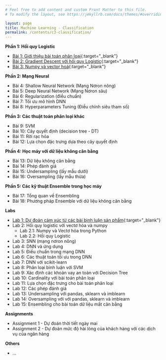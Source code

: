 ```yaml
---
# Feel free to add content and custom Front Matter to this file.
# To modify the layout, see https://jekyllrb.com/docs/themes/#overriding-theme-defaults

layout: page
title: Machine Learning - Classification
permalink: /contents/c3-classification/
---
```


**Phần 1: Hồi quy Logistic**
<br>
- [Bài 1: Giới thiệu bài toán phân loại](lesson1-introduction.html){:target="_blank"}
- [Bài 2: Gradient Descent với hồi quy Logistic](lesson2-gradient-decent-vs-logictic-regression.html){:target="_blank"}
- [Bài 3: Numpy và vector hoá](l3-numpy-and-vectorization.html){:target="_blank"}

**Phần 2: Mạng Neural**
<br>
- Bài 4: Shallow Neural Network (Mạng Nơron nông)
- Bài 5: Deep Neural Network (Mạng Nơron sâu)
- Bài 6: Regularization (điều chuẩn) 
- Bài 7: Tối ưu mô hình DNN
- Bài 8: Hyperparameters Tuning (Điều chỉnh siêu tham số)
  
**Phần 3: Các thuật toán phân loại khác**
<br>
- Bài 9: SVM
- Bài 10: Cây quyết định (decision tree - DT)
- Bài 11: Rời rạc hóa
- Bài 12: Lựa chọn đặc trưng dựa theo cây quyết định

**Phần 4: Học máy với dữ liệu không cân bằng**
- Bài 13: Dữ liệu không cân bằng
- Bài 14: Phép đánh giá
- Bài 15: Undersampling (lấy mẫu dưới)
- Bài 16: Oversampling (lấy mẫu thừa)

**Phần 5: Các kỹ thuật Ensemble trong học máy**
- Bài 17: Tổng quan về Ensembling
- Bài 18: Phương pháp Ensemble với dữ liệu không cân bằng
  
**Labs**
<br>

- [Lab 1: Dự đoán cảm xúc từ các bài bình luận sản phẩm](lab-1-du-doan-cam-xuc-dua-tren-binh-luan.html){:target="_blank"}
- Lab 2: Hồi quy logistic với vectơ hóa và numpy
  - Lab 2.1: Numpy và Vectơ hóa trong Python
  - Lab 2.2: Hồi quy Logistic
- Lab 3: SNN (mạng nơron nông)
- Lab 4: DNN và ứng dụng
- Lab 5: Điều chuẩn trong mạng DNN
- Lab 6: Các thuật toán tối ưu trong DNN
- Lab 7: DNN với scikit-learn
- Lab 8: Phân loại bình luận với SVM
- Lab 9: Xác định các khoản vay an toàn với Decision Tree
- Lab 10: Cardinality với bài toán phân loại
- Lab 11: Lựa chọn đặc trưng cho bài toán phân loại
- Lab 12: Các phép đánh giá
- Lab 13: Undersampling với pandas, sklearn và imblearn
- Lab 14: Oversampling với với pandas, sklearn và imblearn
- Lab 15: Ensembling cho bài toán dữ liệu mất cân bằng
  
**Assignments**
<br>
- Assignment 1 - Dự đoán thời tiết ngày mai
- Assignment 2 - Dự đoán mức độ hài lòng của khách hàng với các dịch vụ của ngân hàng

**Others**
<br>
  
- ...
